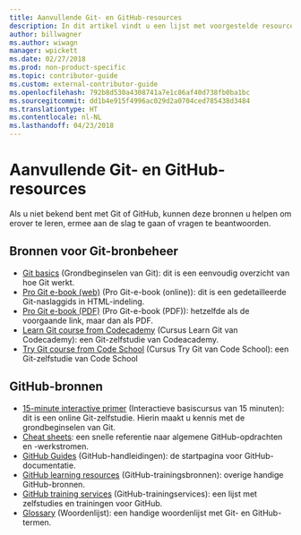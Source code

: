 ```yaml
---
title: Aanvullende Git- en GitHub-resources
description: In dit artikel vindt u een lijst met voorgestelde resources voor Git- en GitHub-learning voor bijdragen aan docs.microsoft.com.
author: billwagner
ms.author: wiwagn
manager: wpickett
ms.date: 02/27/2018
ms.prod: non-product-specific
ms.topic: contributor-guide
ms.custom: external-contributor-guide
ms.openlocfilehash: 792b8d530a4308741a7e1c86af40d738fb0ba1bc
ms.sourcegitcommit: dd1b4e915f4996ac029d2a0704ced785438d3484
ms.translationtype: HT
ms.contentlocale: nl-NL
ms.lasthandoff: 04/23/2018
---
```

# <a name="additional-git-and-github-resources"></a>Aanvullende Git- en GitHub-resources

Als u niet bekend bent met Git of GitHub, kunnen deze bronnen u helpen om erover te leren, ermee aan de slag te gaan of vragen te beantwoorden.

## <a name="git-source-control-resources"></a>Bronnen voor Git-bronbeheer

- [Git basics](https://go.microsoft.com/fwlink/?linkid=853939) (Grondbeginselen van Git): dit is een eenvoudig overzicht van hoe Git werkt.
- [Pro Git e-book (web)](https://go.microsoft.com/fwlink/?linkid=853940) (Pro Git-e-book (online)): dit is een gedetailleerde Git-naslaggids in HTML-indeling.
- [Pro Git e-book (PDF)](https://progit2.s3.amazonaws.com/en/2016-03-22-f3531/progit-en.1084.pdf) (Pro Git-e-book (PDF)): hetzelfde als de voorgaande link, maar dan als PDF.
- [Learn Git course from Codecademy](https://www.codecademy.com/learn/learn-git) (Cursus Learn Git van Codecademy): een Git-zelfstudie van Codeacademy.
- [Try Git course from Code School](https://www.codeschool.com/courses/try-git) (Cursus Try Git van Code School): een Git-zelfstudie van Code School

## <a name="github-resources"></a>GitHub-bronnen

- [15-minute interactive primer](https://try.github.io/) (Interactieve basiscursus van 15 minuten): dit is een online Git-zelfstudie. Hierin maakt u kennis met de grondbeginselen van Git.
- [Cheat sheets](https://go.microsoft.com/fwlink/?linkid=853941): een snelle referentie naar algemene GitHub-opdrachten en -werkstromen.
- [GitHub Guides](https://guides.github.com/) (GitHub-handleidingen): de startpagina voor GitHub-documentatie.
- [GitHub learning resources](https://help.github.com/articles/git-and-github-learning-resources/) (GitHub-trainingsbronnen): overige handige GitHub-bronnen.
- [GitHub training services](https://services.github.com/training/) (GitHub-trainingservices): een lijst met zelfstudies en trainingen voor GitHub.
- [Glossary](https://help.github.com/articles/github-glossary) (Woordenlijst): een handige woordenlijst met Git- en GitHub-termen.

